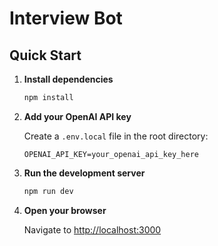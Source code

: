 # Interview Bot

## Quick Start

1. **Install dependencies**
   ```bash
   npm install
   ```

2. **Add your OpenAI API key**
   
   Create a `.env.local` file in the root directory:
   ```env
   OPENAI_API_KEY=your_openai_api_key_here
   ```

3. **Run the development server**
   ```bash
   npm run dev
   ```

4. **Open your browser**
   
   Navigate to [http://localhost:3000](http://localhost:3000)